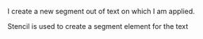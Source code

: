 I create a new segment out of text on which I am applied.

Stencil is used to create a segment element for the text